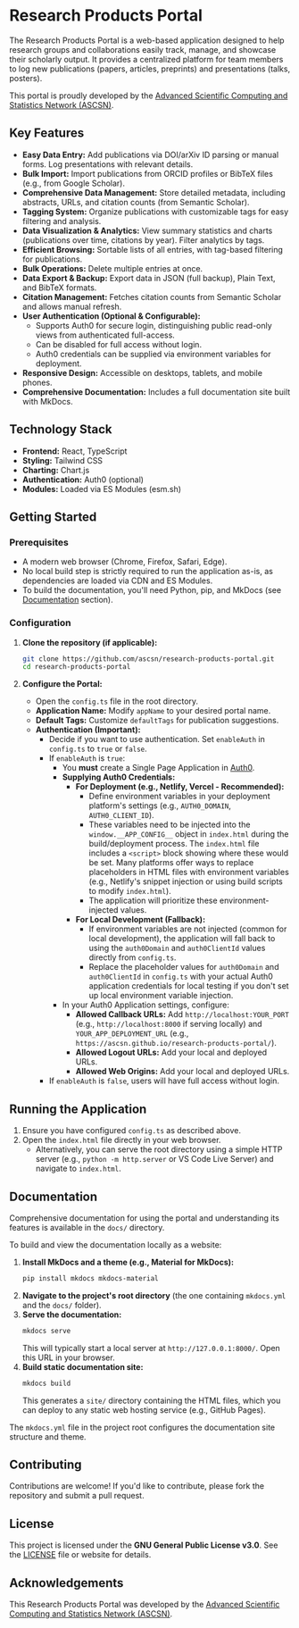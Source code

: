 # Research Products Portal

The Research Products Portal is a web-based application designed to help research groups and collaborations easily track, manage, and showcase their scholarly output. It provides a centralized platform for team members to log new publications (papers, articles, preprints) and presentations (talks, posters).

This portal is proudly developed by the [Advanced Scientific Computing and Statistics Network (ASCSN)](https://ascsn.net).

## Key Features

*   **Easy Data Entry:** Add publications via DOI/arXiv ID parsing or manual forms. Log presentations with relevant details.
*   **Bulk Import:** Import publications from ORCID profiles or BibTeX files (e.g., from Google Scholar).
*   **Comprehensive Data Management:** Store detailed metadata, including abstracts, URLs, and citation counts (from Semantic Scholar).
*   **Tagging System:** Organize publications with customizable tags for easy filtering and analysis.
*   **Data Visualization & Analytics:** View summary statistics and charts (publications over time, citations by year). Filter analytics by tags.
*   **Efficient Browsing:** Sortable lists of all entries, with tag-based filtering for publications.
*   **Bulk Operations:** Delete multiple entries at once.
*   **Data Export & Backup:** Export data in JSON (full backup), Plain Text, and BibTeX formats.
*   **Citation Management:** Fetches citation counts from Semantic Scholar and allows manual refresh.
*   **User Authentication (Optional & Configurable):**
    *   Supports Auth0 for secure login, distinguishing public read-only views from authenticated full-access.
    *   Can be disabled for full access without login.
    *   Auth0 credentials can be supplied via environment variables for deployment.
*   **Responsive Design:** Accessible on desktops, tablets, and mobile phones.
*   **Comprehensive Documentation:** Includes a full documentation site built with MkDocs.

## Technology Stack

*   **Frontend:** React, TypeScript
*   **Styling:** Tailwind CSS
*   **Charting:** Chart.js
*   **Authentication:** Auth0 (optional)
*   **Modules:** Loaded via ES Modules (esm.sh)

## Getting Started

### Prerequisites

*   A modern web browser (Chrome, Firefox, Safari, Edge).
*   No local build step is strictly required to run the application as-is, as dependencies are loaded via CDN and ES Modules.
*   To build the documentation, you'll need Python, pip, and MkDocs (see [Documentation](#documentation) section).

### Configuration

1.  **Clone the repository (if applicable):**
    ```bash
    git clone https://github.com/ascsn/research-products-portal.git
    cd research-products-portal
    ```

2.  **Configure the Portal:**
    *   Open the `config.ts` file in the root directory.
    *   **Application Name:** Modify `appName` to your desired portal name.
    *   **Default Tags:** Customize `defaultTags` for publication suggestions.
    *   **Authentication (Important):**
        *   Decide if you want to use authentication. Set `enableAuth` in `config.ts` to `true` or `false`.
        *   If `enableAuth` is `true`:
            *   You **must** create a Single Page Application in [Auth0](https://auth0.com/).
            *   **Supplying Auth0 Credentials:**
                *   **For Deployment (e.g., Netlify, Vercel - Recommended):**
                    *   Define environment variables in your deployment platform's settings (e.g., `AUTH0_DOMAIN`, `AUTH0_CLIENT_ID`).
                    *   These variables need to be injected into the `window.__APP_CONFIG__` object in `index.html` during the build/deployment process. The `index.html` file includes a `<script>` block showing where these would be set. Many platforms offer ways to replace placeholders in HTML files with environment variables (e.g., Netlify's snippet injection or using build scripts to modify `index.html`).
                    *   The application will prioritize these environment-injected values.
                *   **For Local Development (Fallback):**
                    *   If environment variables are not injected (common for local development), the application will fall back to using the `auth0Domain` and `auth0ClientId` values directly from `config.ts`.
                    *   Replace the placeholder values for `auth0Domain` and `auth0ClientId` in `config.ts` with your actual Auth0 application credentials for local testing if you don't set up local environment variable injection.
            *   In your Auth0 Application settings, configure:
                *   **Allowed Callback URLs:** Add `http://localhost:YOUR_PORT` (e.g., `http://localhost:8000` if serving locally) and `YOUR_APP_DEPLOYMENT_URL` (e.g., `https://ascsn.github.io/research-products-portal/`).
                *   **Allowed Logout URLs:** Add your local and deployed URLs.
                *   **Allowed Web Origins:** Add your local and deployed URLs.
        *   If `enableAuth` is `false`, users will have full access without login.

## Running the Application

1.  Ensure you have configured `config.ts` as described above.
2.  Open the `index.html` file directly in your web browser.
    *   Alternatively, you can serve the root directory using a simple HTTP server (e.g., `python -m http.server` or VS Code Live Server) and navigate to `index.html`.

## Documentation

Comprehensive documentation for using the portal and understanding its features is available in the `docs/` directory.

To build and view the documentation locally as a website:

1.  **Install MkDocs and a theme (e.g., Material for MkDocs):**
    ```bash
    pip install mkdocs mkdocs-material
    ```
2.  **Navigate to the project's root directory** (the one containing `mkdocs.yml` and the `docs/` folder).
3.  **Serve the documentation:**
    ```bash
    mkdocs serve
    ```
    This will typically start a local server at `http://127.0.0.1:8000/`. Open this URL in your browser.
4.  **Build static documentation site:**
    ```bash
    mkdocs build
    ```
    This generates a `site/` directory containing the HTML files, which you can deploy to any static web hosting service (e.g., GitHub Pages).

The `mkdocs.yml` file in the project root configures the documentation site structure and theme.

## Contributing

Contributions are welcome! If you'd like to contribute, please fork the repository and submit a pull request.

## License

This project is licensed under the **GNU General Public License v3.0**.
See the [LICENSE](https://www.gnu.org/licenses/gpl-3.0.html) file or website for details.

## Acknowledgements

This Research Products Portal was developed by the [Advanced Scientific Computing and Statistics Network (ASCSN)](https://ascsn.net).
